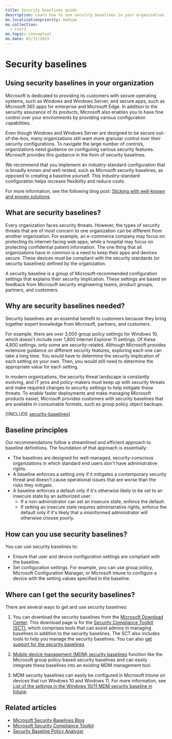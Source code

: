 ```yaml
---
title: Security baselines guide
description: Learn how to use security baselines in your organization.
ms.localizationpriority: medium
ms.collection:
  - tier3
ms.topic: conceptual
ms.date: 07/11/2023
---
```


# Security baselines

## Using security baselines in your organization

Microsoft is dedicated to providing its customers with secure operating systems, such as Windows and Windows Server, and secure apps, such as Microsoft 365 apps for enterprise and Microsoft Edge. In addition to the security assurance of its products, Microsoft also enables you to have fine control over your environments by providing various configuration capabilities.

Even though Windows and Windows Server are designed to be secure out-of-the-box, many organizations still want more granular control over their security configurations. To navigate the large number of controls, organizations need guidance on configuring various security features. Microsoft provides this guidance in the form of security baselines.

We recommend that you implement an industry-standard configuration that is broadly known and well-tested, such as Microsoft security baselines, as opposed to creating a baseline yourself. This industry-standard configuration helps increase flexibility and reduce costs.

For more information, see the following blog post: [Sticking with well-known and proven solutions](/archive/blogs/fdcc/sticking-with-well-known-and-proven-solutions).

## What are security baselines?

Every organization faces security threats. However, the types of security threats that are of most concern to one organization can be different from another organization. For example, an e-commerce company may focus on protecting its internet-facing web apps, while a hospital may focus on protecting confidential patient information. The one thing that all organizations have in common is a need to keep their apps and devices secure. These devices must be compliant with the security standards (or security baselines) defined by the organization.

A security baseline is a group of Microsoft-recommended configuration settings that explains their security implication. These settings are based on feedback from Microsoft security engineering teams, product groups, partners, and customers.

## Why are security baselines needed?

Security baselines are an essential benefit to customers because they bring together expert knowledge from Microsoft, partners, and customers.

For example, there are over 3,000 group policy settings for Windows 10, which doesn't include over 1,800 Internet Explorer 11 settings. Of these 4,800 settings, only some are security-related. Although Microsoft provides extensive guidance on different security features, exploring each one can take a long time. You would have to determine the security implication of each setting on your own. Then, you would still need to determine  the appropriate value for each setting.

In modern organizations, the security threat landscape is constantly evolving, and IT pros and policy-makers must keep up with security threats and make required changes to security settings to help mitigate these threats. To enable faster deployments and make managing Microsoft products easier, Microsoft provides customers with security baselines that are available in consumable formats, such as group policy object backups.

[!INCLUDE [security-baselines](../../../../../includes/licensing/security-baselines.md)]

## Baseline principles

Our recommendations follow a streamlined and efficient approach to baseline definitions. The foundation of that approach is essentially:

- The baselines are designed for well-managed, security-conscious organizations in which standard end users don't have administrative rights.
- A baseline enforces a setting only if it mitigates a contemporary security threat and doesn't cause operational issues that are worse than the risks they mitigate.
- A baseline enforces a default only if it's otherwise likely to be set to an insecure state by an authorized user:
  - If a non-administrator can set an insecure state, enforce the default.
  - If setting an insecure state requires administrative rights, enforce the default only if it's likely that a misinformed administrator will otherwise choose poorly.

## How can you use security baselines?

You can use security baselines to:

- Ensure that user and device configuration settings are compliant with the baseline.
- Set configuration settings. For example, you can use group policy, Microsoft Configuration Manager, or Microsoft Intune to configure a device with the setting values specified in the baseline.

## Where can I get the security baselines?

There are several ways to get and use security baselines:

1. You can download the security baselines from the [Microsoft Download Center](https://www.microsoft.com/download/details.aspx?id=55319). This download page is for the [Security Compliance Toolkit (SCT)](security-compliance-toolkit-10.md), which comprises tools that can assist admins in managing baselines in addition to the security baselines. The SCT also includes tools to help you manage the security baselines. You can also [get support for the security baselines](get-support-for-security-baselines.md)

2. [Mobile device management (MDM) security baselines](/windows/client-management/mdm/#mdm-security-baseline) function like the Microsoft group policy-based security baselines and can easily integrate these baselines into an existing MDM management tool.

3. MDM security baselines can easily be configured in Microsoft Intune on devices that run Windows 10 and Windows 11. For more information, see [List of the settings in the Windows 10/11 MDM security baseline in Intune](/mem/intune/protect/security-baseline-settings-mdm-all).

## Related articles

- [Microsoft Security Baselines Blog](https://techcommunity.microsoft.com/t5/microsoft-security-baselines/bg-p/Microsoft-Security-Baselines)
- [Microsoft Security Compliance Toolkit](https://www.microsoft.com/download/details.aspx?id=55319)
- [Security Baseline Policy Analyzer](https://learn-video.azurefd.net/vod/player?show=defrag-tools&ep=174-security-baseline-policy-analyzer-lgpo)
